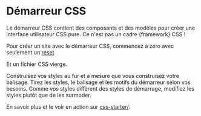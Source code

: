 # Démarreur CSS

Le démarreur CSS contient des composants et des modèles pour créer une interface utilisateur CSS pure.
Ce n'est pas un cadre {framework} CSS !

Pour créer un site avec le démarreur CSS, commencez à zéro avec seulement un [reset](http://meyerweb.com/eric/tools/css/reset/)

Et un fichier CSS vierge.

Construisez vos styles au fur et à mesure que vous construisez votre balisage.
Tirez les styles, le balisage et les motifs du démarreur selon vos besoins.
Comme vos styles diffèrent des styles de démarrage, modifiez les styles plutôt que de les surmoder.

En savoir plus et le voir en action sur [css-starter/](https://andre-vincent.github.io/css-starter/).
